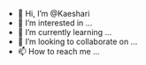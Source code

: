 - 👋 Hi, I’m @Kaeshari
- 👀 I’m interested in ...
- 🌱 I’m currently learning ...
- 💞️ I’m looking to collaborate on ...
- 📫 How to reach me ...

<!---
Kaeshari/Kaeshari is a ✨ special ✨ repository because its `README.md` (this file) appears on your GitHub profile.
You can click the Preview link to take a look at your changes.
--->
